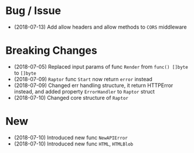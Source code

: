 # Bug / Issue

- (2018-07-13) Add allow headers and allow methods to `CORS` middleware

# Breaking Changes

- (2018-07-05) Replaced input params of func `Render` from `func() []byte` to `[]byte`
- (2018-07-09) `Raptor` func `Start` now return `error` instead
- (2018-07-09) Changed err handling structure, it return HTTPError instead, and added property `ErrorHandler` to `Raptor` struct
- (2018-07-10) Changed core structure of `Raptor`

# New

- (2018-07-10) Introduced new func `NewAPIError`
- (2018-07-10) Introduced new func `HTML`, `HTMLBlob`
